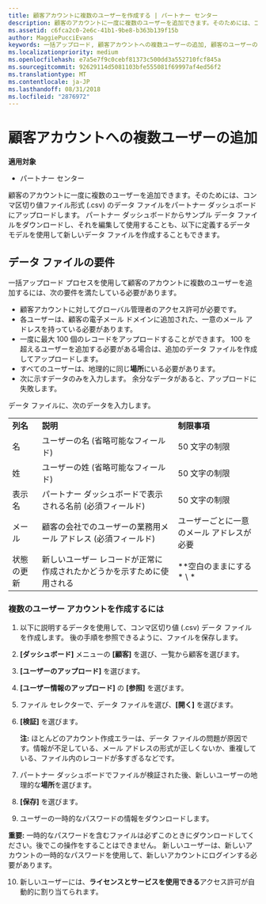 ```yaml
---
title: 顧客アカウントに複数のユーザーを作成する | パートナー センター
description: 顧客のアカウントに一度に複数のユーザーを追加できます。そのためには、コンマ区切り値ファイル形式 (.csv) のデータ ファイルをパートナー センターにアップロードします。
ms.assetid: c6fca2c0-2e6c-41b1-9be8-b363b139f15b
author: MaggiePucciEvans
keywords: 一括アップロード, 顧客アカウントへの複数ユーザーの追加, 顧客のユーザーの追加, 顧客のユーザーの一括アップロード, 顧客アカウント, 顧客のユーザー, ユーザー
ms.localizationpriority: medium
ms.openlocfilehash: e7a5e7f9c0cebf81373c500dd3a552710fcf845a
ms.sourcegitcommit: 92629114d5081103bfe555081f69997af4ed56f2
ms.translationtype: MT
ms.contentlocale: ja-JP
ms.lasthandoff: 08/31/2018
ms.locfileid: "2876972"
---
```

# <a name="add-multiple-users-to-a-customer-account"></a>顧客アカウントへの複数ユーザーの追加

**適用対象**

-  パートナー センター

顧客のアカウントに一度に複数のユーザーを追加できます。そのためには、コンマ区切り値ファイル形式 (.csv) のデータ ファイルをパートナー ダッシュボードにアップロードします。 パートナー ダッシュボードからサンプル データ ファイルをダウンロードし、それを編集して使用することも、以下に定義するデータ モデルを使用して新しいデータ ファイルを作成することもできます。

## <a href="" id="creatingtheimportcsvfile"></a>データ ファイルの要件


一括アップロード プロセスを使用して顧客のアカウントに複数のユーザーを追加するには、次の要件を満たしている必要があります。

-   顧客アカウントに対してグローバル管理者のアクセス許可が必要です。
-   各ユーザーは、顧客の電子メール ドメインに追加された、一意のメール アドレスを持っている必要があります。
-   一度に最大 100 個のレコードをアップロードすることができます。 100 を超えるユーザーを追加する必要がある場合は、追加のデータ ファイルを作成してアップロードします。
-   すべてのユーザーは、地理的に同じ**場所**にいる必要があります。
-   次に示すデータのみを入力します。 余分なデータがあると、アップロードに失敗します。

データ ファイルに、次のデータを入力します。

|                 |                                                                              |                                            |
|-----------------|------------------------------------------------------------------------------|--------------------------------------------|
| **列名** | **説明**                                                              | **制限事項**                             |
| 名      | ユーザーの名 (省略可能なフィールド)                                           | 50 文字の制限                         |
| 姓       | ユーザーの姓 (省略可能なフィールド)                                            | 50 文字の制限                         |
| 表示名    | パートナー ダッシュボードで表示される名前 (必須フィールド)                            | 50 文字の制限                         |
| メール           | 顧客の会社でのユーザーの業務用メール アドレス (必須フィールド)           | ユーザーごとに一意のメール アドレスが必要 |
| 状態の更新   | 新しいユーザー レコードが正常に作成されたかどうかを示すために使用される | \*\*空白のままにする\* \ *                        |

 

### <a href="" id="createmultipleuseraccounts"></a>複数のユーザー アカウントを作成するには

<a href="" id="creatingtheaccounts"></a>
1.  以下に説明するデータを使用して、コンマ区切り値 (.csv) データ ファイルを作成します。 後の手順を参照できるように、ファイルを保存します。
2.  **[ダッシュボード]** メニューの **[顧客]** を選び、一覧から顧客を選びます。
3.  **[ユーザーのアップロード]** を選びます。
4.  **[ユーザー情報のアップロード]** の **[参照]** を選びます。
5.  ファイル セレクターで、データ ファイルを選び、**[開く]** を選びます。
6.  **[検証]** を選びます。

    **注:** ほとんどのアカウント作成エラーは、データ ファイルの問題が原因です。情報が不足している、メール アドレスの形式が正しくないか、重複している、ファイル内のレコードが多すぎるなどです。

7.  パートナー ダッシュボードでファイルが検証された後、新しいユーザーの地理的な**場所**を選びます。
8.  **[保存]** を選びます。
9.  ユーザーの一時的なパスワードの情報をダウンロードします。

**重要:** 一時的なパスワードを含むファイルは必ずこのときにダウンロードしてください。後でこの操作をすることはできません。 新しいユーザーは、新しいアカウントの一時的なパスワードを使用して、新しいアカウントにログインする必要があります。

10. 新しいユーザーには、**ライセンスとサービスを使用できる**アクセス許可が自動的に割り当てられます。 

 

 



